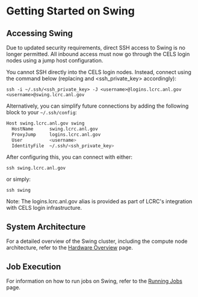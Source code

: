 # Getting Started on Swing

## Accessing Swing

Due to updated security requirements, direct SSH access to Swing is no longer permitted. All inbound access must now go through the CELS login nodes using a jump host configuration.

You cannot SSH directly into the CELS login nodes. Instead, connect using the command below (replacing <username> and <ssh_private_key> accordingly):

`ssh -i ~/.ssh/<ssh_private_key> -J <username>@logins.lcrc.anl.gov <username>@swing.lcrc.anl.gov`

Alternatively, you can simplify future connections by adding the following block to your `~/.ssh/config`:

```bash
Host swing.lcrc.anl.gov swing
  HostName      swing.lcrc.anl.gov
  ProxyJump     logins.lcrc.anl.gov
  User          <username>
  IdentityFile  ~/.ssh/<ssh_private_key>
```

After configuring this, you can connect with either:

`ssh swing.lcrc.anl.gov`

or simply:

`ssh swing`

Note: The logins.lcrc.anl.gov alias is provided as part of LCRC's integration with CELS login infrastructure.

## System Architecture

For a detailed overview of the Swing cluster, including the compute node architecture, refer to the [Hardware Overview](../swing/hardware-overview-swing.md) page.

## Job Execution

For information on how to run jobs on Swing, refer to the [Running Jobs](../swing/running-jobs-swing.md) page.
